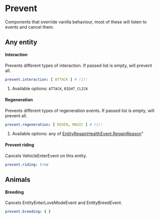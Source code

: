 # Prevent

Components that override vanilla behaviour, most of these will listen to events and cancel them.

## Any entity

#### Interaction

Prevents different types of interaction. If passed list is empty, will prevent all.

```yaml
prevent.interaction: [ ATTACK ] # (1)!
```

1. Available options: `ATTACK`, `RIGHT_CLICK`

#### Regeneration

Prevents different types of regeneration events. If passed list is empty, will prevent all.

```yaml
prevent.regeneration: [ REGEN, MAGIC ] # (1)!
```

1. Available options: any of [EntityRegainHealthEvent.RegainReason](https://jd.papermc.io/paper/1.20/org/bukkit/event/entity/EntityRegainHealthEvent.RegainReason.html)"

#### Prevent riding

Cancels VehicleEnterEvent on this entity.

```yaml
prevent.riding: true
```

## Animals

#### Breeding

Cancels EntityEnterLoveModeEvent and EntityBreedEvent.

```yaml
prevent.breeding: { }
```
